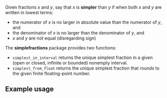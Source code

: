 Given fractions *x* and *y*, say that *x* is **simpler** than *y* if when both
*x* and *y* are written in lowest terms:

- the numerator of *x* is no larger in absolute value than the numerator of
  *y*, and
- the denominator of *x* is no larger than the denominator of *y*, and
- *x* and *y* are not equal (disregarding sign)

The **simplefractions** package provides two functions:

- `simplest_in_interval` returns the unique simplest fraction in a given
  (open or closed, infinite or bounded) nonempty interval.
- `simplest_from_float` returns the unique simplest fraction that rounds to
  the given finite floating-point number.

Example usage
-------------
